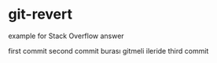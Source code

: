 # git-revert
example for Stack Overflow answer



first commit
second commit burası gitmeli ileride
third commit
